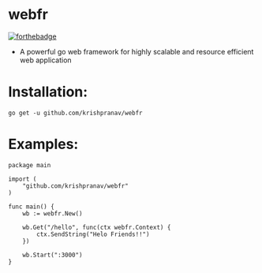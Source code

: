 # webfr

[![forthebadge](https://forthebadge.com/images/badges/made-with-go.svg)](https://forthebadge.com)

- A powerful go web framework for highly scalable and resource efficient web application

# Installation:
```
go get -u github.com/krishpranav/webfr
```

# Examples:
```golang
package main

import (
    "github.com/krishpranav/webfr"
)

func main() {
    wb := webfr.New()

    wb.Get("/hello", func(ctx webfr.Context) {
        ctx.SendString("Helo Friends!!")
    })

    wb.Start(":3000")
}
```